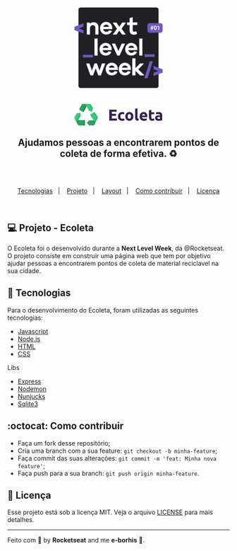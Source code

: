<h1 align="center">
    <img alt="Next Level Week" src="./public/assets/nlw.svg" width="200px" />
    
</h1>

<h2 align="center">

  <img alt="Ecoleta" src="./public/assets/logo.svg" width="200px"/>
  <p>Ajudamos pessoas a encontrarem pontos de coleta de forma efetiva. ♻️ </p>
  <br/>
</h2>

<p align="center">
  <a href="#rocket-tecnologias">Tecnologias</a>&nbsp;&nbsp;&nbsp;|&nbsp;&nbsp;&nbsp;
  <a href="#-projeto">Projeto</a>&nbsp;&nbsp;&nbsp;|&nbsp;&nbsp;&nbsp;
  <a href="#-layout">Layout</a>&nbsp;&nbsp;&nbsp;|&nbsp;&nbsp;&nbsp;
  <a href="#-como-contribuir">Como contribuir</a>&nbsp;&nbsp;&nbsp;|&nbsp;&nbsp;&nbsp;
  <a href="#memo-licença">Licença</a>
</p>

<br>

## 💻 Projeto - Ecoleta

O Ecoleta foi o desenvolvido durante a **Next Level Week**, da @Rocketseat. O projeto consiste em construir uma página web que tem por objetivo ajudar pessoas a encontrarem pontos de coleta de material reciclavel na sua cidade.

## :rocket: Tecnologias

Para o desenvolvimento do Ecoleta, foram utilizadas as seguintes tecnologias:

- [Javascript](https://developer.mozilla.org/pt-BR/docs/Aprender/JavaScript)
- [Node.js](https://nodejs.org/en/)
- [HTML](https://www.w3schools.com/html/)
- [CSS](https://www.w3schools.com/css/)

Libs
  - [Express](https://expressjs.com/pt-br/)
  - [Nodemon](https://nodemon.io/)
  - [Nunjucks](https://mozilla.github.io/nunjucks/)
  - [Sqlite3](https://www.sqlite.org/index.html)


## 	:octocat: Como contribuir

- Faça um fork desse repositório;
- Cria uma branch com a sua feature: `git checkout -b minha-feature`;
- Faça commit das suas alterações: `git commit -m 'feat: Minha nova feature'`;
- Faça push para a sua branch: `git push origin minha-feature`.


## :memo: Licença

Esse projeto está sob a licença MIT. Veja o arquivo [LICENSE](LICENSE) para mais detalhes.

---

Feito com 💜 by **Rocketseat** and me **e-borhis** 👾.